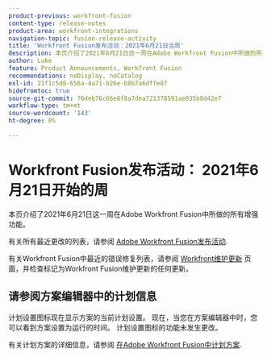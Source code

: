 ```yaml
---
product-previous: workfront-fusion
content-type: release-notes
product-area: workfront-integrations
navigation-topic: fusion-release-activity
title: 'Workfront Fusion发布活动：2021年6月21日当周'
description: 本页介绍了2021年6月21日这一周在Adobe Workfront Fusion中所做的所有增强功能。
author: Luke
feature: Product Announcements, Workfront Fusion
recommendations: noDisplay, noCatalog
exl-id: 21f1c5d8-656a-4a71-b26e-b8b7a6dffe87
hidefromtoc: true
source-git-commit: 76deb76c66e8f8a7dea721378591ae035b8d42e7
workflow-type: tm+mt
source-wordcount: '143'
ht-degree: 0%

---
```


# Workfront Fusion发布活动： 2021年6月21日开始的周

本页介绍了2021年6月21日这一周在Adobe Workfront Fusion中所做的所有增强功能。

有关所有最近更改的列表，请参阅 [Adobe Workfront Fusion发布活动](../../../product-announcements/product-releases/fusion-release-activity/fusion-release-activity.md).

有关Workfront Fusion中最近的错误修复列表，请参阅 [Workfront维护更新](https://experienceleague.adobe.com/docs/workfront-known-issues/releases/current-updates.html) 页面，并检查标记为Workfront Fusion维护更新的任何更新。

## 请参阅方案编辑器中的计划信息

计划设置图标现在显示方案的当前计划设置。 现在，当您在方案编辑器中时，您可以看到方案设置为运行的时间。 计划设置图标的功能未发生更改。

有关计划方案的详细信息，请参阅 [在Adobe Workfront Fusion中计划方案](../../../workfront-fusion/scenarios/schedule-a-scenario.md).

